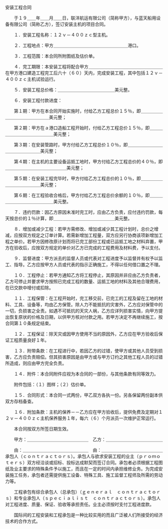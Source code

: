 



安装工程合同



 

　　于１９＿＿年＿＿月＿＿日，联洋航运有限公司（简称甲方），与蓝天船用设备有限公司（简称乙方），签订安装主机的项目合同。

　　１．安装工程名称：１２ｖ－４００ｚｃ型主机。

　　２．工程地点：甲方＿＿＿＿＿＿＿＿＿＿＿＿＿＿＿＿＿港口。

　　３．工程范围：本合同所附图纸及估价单。

　　４．完工期限：本安装工程将配合甲方＿＿＿＿＿＿＿＿＿＿＿＿＿＿＿＿＿在甲方港口建造工程完工后六十（６０）天内，完成安装工程，其中包括１２ｖ－４００ｚｃ主机试验运行。

　　５．安装工程总价格：＿＿＿＿＿＿＿＿＿＿＿＿＿美元整。

　　６．安装工程付款进度：

　　第１期：甲方在本合同开始实施时，付给乙方工程总价１５％，即＿＿＿＿＿＿＿＿＿＿＿＿＿＿＿美元整；

　　第２期：甲方在ａ港口造船工程开始时，付给乙方工程总价１５％，即＿＿＿＿＿＿＿＿＿＿＿＿＿＿美元整；

　　第３期：在安装管路时，甲方付给乙方工程总价１０％，即＿＿＿＿＿＿＿＿＿＿＿＿＿＿＿＿美元整；

　　第４期：在主机的主要设备运抵工地时，甲方付给乙方工程总价的４０％，即＿＿＿＿＿＿＿＿＿＿＿＿＿＿美元整；

　　第５期：在安装工程完毕时，甲方付给乙方工程总价的１０％，即＿＿＿＿＿＿＿＿＿＿＿＿＿美元整；

　　第６期：在工程验收合格后，甲方付给乙方工程总价余额的１０％，即＿＿＿＿＿＿＿＿＿＿＿＿＿＿美元整。

　　７．违约罚款：因乙方原因未准时完工时，应由乙方负责，应付违约罚款，每天按总价的１％计算，即＿＿＿＿＿＿＿＿＿＿＿＿＿＿美元整。

　　８．增加或减少工程：若甲方需修改、增加或减少其工程计划时，总价之增减，应按双方规定之订单计算。若需新增加工程量，双方应另行协商该项新增加工程之单价。若甲方因修改原计划而将已完工部份工程或已运抵工地之材料弃置，甲方在验收后，应按双方规定的单价对乙方已完成的工程费用及材料费，予以支付。

　　９．监督进度：甲方派去的监督人员或代表对工程进度予以监督并有权予以监工、指导。乙方应按甲方人员或代表的指示正确施工，不得以任何借口置之不理。

　　１０．工程停止：若甲方通知乙方将工程停止，其原因并非应由乙方负责者，乙方可停止并要求甲方按照已完成工程的数量、运抵工地的材料及其他合理费用，在已交款中增付或扣除。

　　１１．工程保管：在工程开始时，完工移交前，已完工的工程及留在工地的材料、工具、设备等，均由乙方保管。除人力不能抵抗的灾害外，乙方应对保管中的一切，负损害之全责。如遇不可抵抗的天灾人祸，乙方应详列损害实情，向甲方提出恢复原状的价格及日期，以供甲方核对付款之用。若甲方决定不再继续施工，按合同第１０条规定结束。

　　１２．工程保证：除天灾或因甲方使用不当的原因外，乙方应在甲方验收后保证工程质量良好１年。

　　１３．附带条款：在工程进行中，若因乙方的过错，使甲方或其他人员受到损害，乙方应负责赔偿。但其损害原因是由甲方或与甲方订约之其他工程人员的过错所造成，则应由甲方完全负责。

　　１４．附件：本合同附件应视为本合同的一部份，与其他条款有同等效力。

　　附件包括：（１）图样；（２）估价单。

　　１５．合同形式：本合同一式两份，甲乙双方各执一份。另各保留两份副本供双方存档备查。

　　１６．附加条款：主机的保养－－乙方应在甲方验收后，提供免费及定期对１２ｖ－４００ｚｃ主机保养服务１年，每六（６）个月派员一次维护正常运行。

　　本合同按双方所签日期生效。

　　甲方：＿＿＿＿＿＿＿＿＿＿＿＿＿＿　乙方：＿＿＿＿＿＿＿＿＿＿＿＿＿

　　由：＿＿＿＿＿＿＿＿＿＿＿＿＿＿＿　由：＿＿＿＿＿＿＿＿＿＿＿＿＿＿承包人（ｃｏｎｔｒａｃｔｏｒｓ）。承包人与欲求安装工程的业主（ｐｒｏｍｏｔｅｒｓ）双方经洽谈或招标、投标达成默契而签订合同。承包者必须根据工程图纸及业主要求的特殊条件予以施工，而且在一定的时间内承担维修业务。为完成安装施工任务，承包者还需提供施工设备、特殊工具、施工监督工程师及所需的劳动力等。

　　工程承包有综合承包人（总承包）（ｇｅｎｅｒａｌ　ｃｏｎｔｒａｃｔｏｒｓ）和专业承包人（ｓｐｅｃｉａｌｉｓｔ　ｃｏｎｔｒａｃｔｏｒｓ）。承包人对工程进度、质量、保证、验收等承担责任。业主必须按时支付工程进度款。

　　国际间的工程安装和工程承包是一种比较实用的而且广泛被人们所接受的经济技术的合作方式。